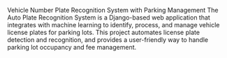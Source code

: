 Vehicle Number Plate Recognition System with Parking Management
The Auto Plate Recognition System is a Django-based web application that integrates with machine learning to identify, process, and manage vehicle license plates for parking lots. This project automates license plate detection and recognition, and provides a user-friendly way to handle parking lot occupancy and fee management.

